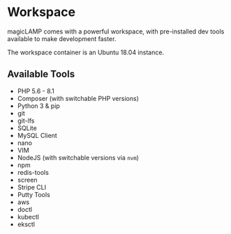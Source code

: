 # Workspace

magicLAMP comes with a powerful workspace, with pre-installed dev tools available to make development
faster.

The workspace container is an Ubuntu 18.04 instance.

## Available Tools

- PHP 5.6 - 8.1
- Composer (with switchable PHP versions)
- Python 3 & pip
- git
- git-lfs
- SQLite
- MySQL Client
- nano
- VIM
- NodeJS (with switchable versions via `nvm`)
- npm
- redis-tools
- screen
- Stripe CLI
- Putty Tools
- aws
- doctl
- kubectl
- eksctl
